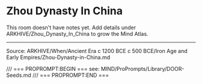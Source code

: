 # Zhou Dynasty In China

This room doesn't have notes yet. Add details under ARKHIVE/Zhou_Dynasty_In_China to grow the Mind Atlas.

---
Source: ARKHIVE/When/Ancient Era c 1200 BCE c 500 BCE/Iron Age and Early Empires/Zhou-Dynasty-in-China.md

/// === PROPROMPT:BEGIN ===
see: MIND/ProPrompts/Library/DOOR-Seeds.md
/// === PROPROMPT:END ===
